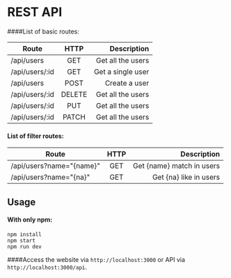 # REST API

####List of basic routes:

| Route          | HTTP   | Description  |
| ----------     |:------:|-------------:|
| /api/users     | GET     | Get all the users |
| /api/users/:id | GET     | Get a single user |
| /api/users     | POST    | Create a user |
| /api/users/:id | DELETE  | Get all the users |
| /api/users/:id | PUT     | Get all the users |
| /api/users/:id | PATCH   | Get all the users |

#### List of filter routes:

| Route          | HTTP   | Description  |
| ----------     |:------:|-------------:|
| /api/users?name="{name}"    | GET     | Get {name} match in users |
| /api/users?name="{na}" | GET     | Get {na} like in users |

## Usage
#### With only npm:

```
npm install
npm start
npm run dev
```
####Access the website via ```http://localhost:3000``` or API via ```http://localhost:3000/api```.
